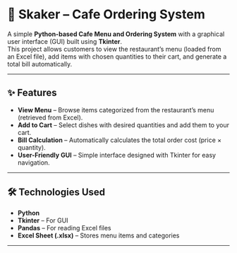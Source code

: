 # 🍴 Skaker – Cafe Ordering System  

A simple **Python-based Cafe Menu and Ordering System** with a graphical user interface (GUI) built using **Tkinter**.  
This project allows customers to view the restaurant’s menu (loaded from an Excel file), add items with chosen quantities to their cart, and generate a total bill automatically.  

---

## ✨ Features  

- **View Menu** – Browse items categorized from the restaurant’s menu (retrieved from Excel).  
- **Add to Cart** – Select dishes with desired quantities and add them to your cart.  
- **Bill Calculation** – Automatically calculates the total order cost (price × quantity).  
- **User-Friendly GUI** – Simple interface designed with Tkinter for easy navigation.  

---

## 🛠️ Technologies Used  

- **Python**  
- **Tkinter** – For GUI  
- **Pandas** – For reading Excel files  
- **Excel Sheet (.xlsx)** – Stores menu items and categories  

---
